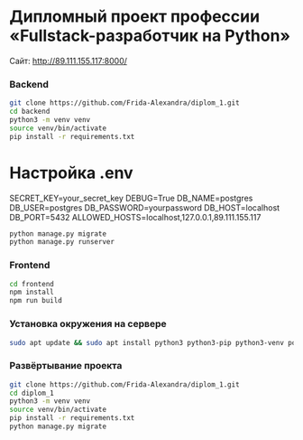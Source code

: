 # Дипломный проект профессии «Fullstack-разработчик на Python»

Сайт: http://89.111.155.117:8000/

### Backend

```bash
git clone https://github.com/Frida-Alexandra/diplom_1.git 
cd backend
python3 -m venv venv
source venv/bin/activate
pip install -r requirements.txt
```

# Настройка .env
SECRET_KEY=your_secret_key
DEBUG=True
DB_NAME=postgres
DB_USER=postgres
DB_PASSWORD=yourpassword
DB_HOST=localhost
DB_PORT=5432
ALLOWED_HOSTS=localhost,127.0.0.1,89.111.155.117

```bash
python manage.py migrate
python manage.py runserver
```
### Frontend

```bash
cd frontend
npm install
npm run build
```

### Установка окружения на сервере

```bash
sudo apt update && sudo apt install python3 python3-pip python3-venv postgresql nginx nodejs npm -y
```

### Развёртывание проекта

```bash
git clone https://github.com/Frida-Alexandra/diplom_1.git
cd diplom_1
python3 -m venv venv
source venv/bin/activate
pip install -r requirements.txt
python manage.py migrate
```